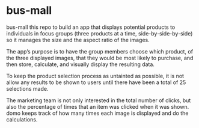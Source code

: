 # bus-mall
bus-mall
this repo to build an app that displays potential products to individuals in focus groups (three products at a time, side-by-side-by-side) so it manages the size and the aspect ratio of the images.

The app’s purpose is to have the group members choose which product, of the three displayed images, that they would be most likely to purchase, and then store, calculate, and visually display the resulting data.

To keep the product selection process as untainted as possible, it is not allow any results to be shown to users until there have been a total of 25 selections made.

The marketing team is not only interested in the total number of clicks, but also the percentage of times that an item was clicked when it was shown. domo keeps track of how many times each image is displayed and do the calculations.